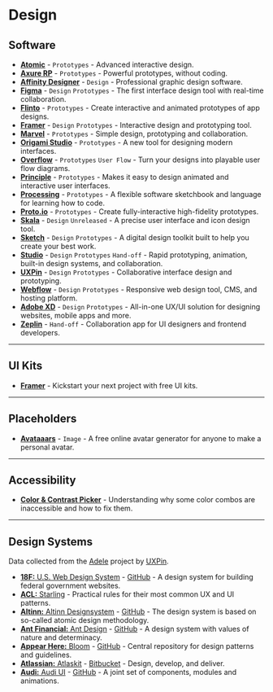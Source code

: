 # Design

## Software



- [**Atomic**](https://atomic.io/) - `Prototypes` - Advanced interactive design.
- [**Axure RP**](https://www.axure.com/) - `Prototypes` - Powerful prototypes, without coding.
- [**Affinity Designer**](https://affinity.serif.com/en-gb/) - `Design` - Professional graphic design software.
- [**Figma**](https://www.figma.com/) - `Design` `Prototypes` - The first interface design tool with real-time collaboration.
- [**Flinto**](https://www.flinto.com/) - `Prototypes` - Create interactive and animated prototypes of app designs.
- [**Framer**](https://framer.com/) - `Design` `Prototypes` - Interactive design and prototyping tool.
- [**Marvel**]() - `Prototypes` - Simple design, prototyping and collaboration.
- [**Origami Studio**](https://origami.design/) - `Prototypes` - A new tool for designing modern interfaces.
- [**Overflow**](https://overflow.io/) - `Prototypes` `User Flow` - Turn your designs into playable user flow diagrams.
- [**Principle**](http://principleformac.com/) - `Prototypes` - Makes it easy to design animated and interactive user interfaces.
- [**Processing**](https://processing.org/) - `Prototypes` - A flexible software sketchbook and language for learning how to code.
- [**Proto.io**](https://proto.io/) - `Prototypes` - Create fully-interactive high-fidelity prototypes.
- [**Skala**](https://bjango.com/mac/skala/) - `Design` `Unreleased` - A precise user interface and icon design tool.
- [**Sketch**](https://www.sketchapp.com/) - `Design` `Prototypes` - A digital design toolkit built to help you create your best work.
- [**Studio**](https://www.invisionapp.com/studio) - `Design` `Prototypes` `Hand-off` - Rapid prototyping, animation, built-in design systems, and collaboration.
- [**UXPin**](https://www.uxpin.com/prototyping) - `Design` `Prototypes` - Collaborative interface design and prototyping.
- [**Webflow**](https://webflow.com/) - `Design` `Prototypes` - Responsive web design tool, CMS, and hosting platform.
- [**Adobe XD**](https://www.adobe.com/uk/products/xd.html) - `Design` `Prototypes` - All-in-one UX/UI solution for designing websites, mobile apps and more.
- [**Zeplin**](https://zeplin.io/) - `Hand-off` - Collaboration app for UI designers and frontend developers.

---

## UI Kits

- [**Framer**](https://framer.com/getstarted/resources/) - Kickstart your next project with free UI kits.

---

## Placeholders

- [**Avataaars**](https://getavataaars.com/) - `Image` - A free online avatar generator for anyone to make a personal avatar.

---

## Accessibility

- [**Color & Contrast Picker**](http://kevingutowski.github.io/color.html) - Understanding why some color combos are inaccessible and how to fix them.

---

## Design Systems

Data collected from the [Adele](https://adele.uxpin.com/) project by [UXPin](http://uxpin.com).

- [**18F:** U.S. Web Design System](https://designsystem.digital.gov/) - [GitHub](https://github.com/uswds/uswds) - A design system for building federal government websites.
- [**ACL:** Starling](http://design.acl.com/page/Home) - Practical rules for their most common UX and UI patterns.
- [**Altinn:** Altinn Designsystem](http://altinn.no/designsystem) - [GitHub](https://github.com/Altinn/DesignSystem) - The design system is based on so-called atomic design methodology.
- [**Ant Financial:** Ant Design](https://ant.design/) - [GitHub](https://github.com/ant-design/ant-design) - A design system with values of nature and determinacy.
- [**Appear Here:** Bloom](http://bloom.appearhere.co.uk/) - [GitHub](https://github.com/appearhere/bloom/) - Central repository for design patterns and guidelines.
- [**Atlassian:** Atlaskit](https://atlassian.design/) - [Bitbucket](https://bitbucket.org/atlassian/atlaskit-mk-2) - Design, develop, and deliver.
- [**Audi:** Audi UI](http://www.audi.com/ci/en/guides/user-interface/introduction.html) - [GitHub](https://github.com/audi/audi-ui) - A joint set of components, modules and animations.